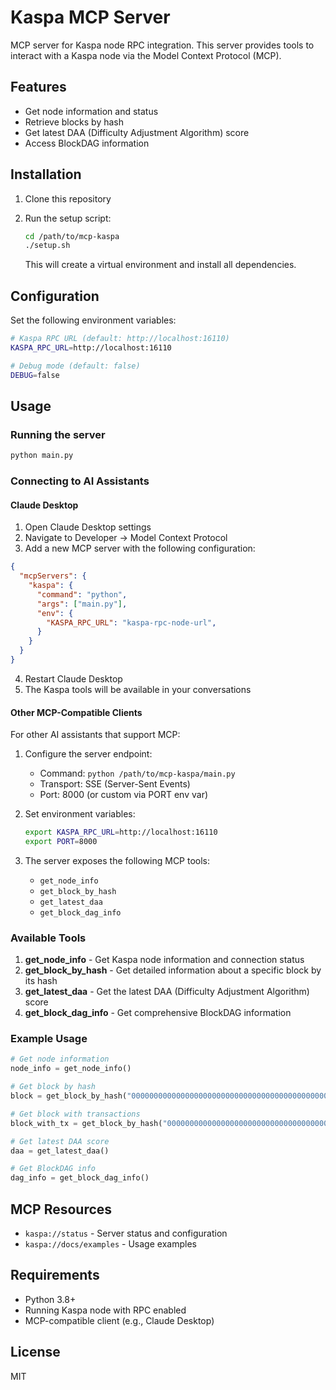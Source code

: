 # Kaspa MCP Server

MCP server for Kaspa node RPC integration. This server provides tools to interact with a Kaspa node via the Model Context Protocol (MCP).

## Features

- Get node information and status
- Retrieve blocks by hash
- Get latest DAA (Difficulty Adjustment Algorithm) score
- Access BlockDAG information

## Installation

1. Clone this repository
2. Run the setup script:
   ```bash
   cd /path/to/mcp-kaspa
   ./setup.sh
   ```
   
   This will create a virtual environment and install all dependencies.

## Configuration

Set the following environment variables:

```bash
# Kaspa RPC URL (default: http://localhost:16110)
KASPA_RPC_URL=http://localhost:16110

# Debug mode (default: false)
DEBUG=false
```

## Usage

### Running the server

```bash
python main.py
```

### Connecting to AI Assistants

#### Claude Desktop

1. Open Claude Desktop settings
2. Navigate to Developer → Model Context Protocol
3. Add a new MCP server with the following configuration:

```json
{
  "mcpServers": {
    "kaspa": {
      "command": "python",
      "args": ["main.py"],
      "env": {
        "KASPA_RPC_URL": "kaspa-rpc-node-url",
      }
    }
  }
}
```

4. Restart Claude Desktop
5. The Kaspa tools will be available in your conversations

#### Other MCP-Compatible Clients

For other AI assistants that support MCP:

1. Configure the server endpoint:
   - Command: `python /path/to/mcp-kaspa/main.py`
   - Transport: SSE (Server-Sent Events)
   - Port: 8000 (or custom via PORT env var)

2. Set environment variables:
   ```bash
   export KASPA_RPC_URL=http://localhost:16110
   export PORT=8000
   ```

3. The server exposes the following MCP tools:
   - `get_node_info`
   - `get_block_by_hash`
   - `get_latest_daa`
   - `get_block_dag_info`

### Available Tools

1. **get_node_info** - Get Kaspa node information and connection status
2. **get_block_by_hash** - Get detailed information about a specific block by its hash
3. **get_latest_daa** - Get the latest DAA (Difficulty Adjustment Algorithm) score
4. **get_block_dag_info** - Get comprehensive BlockDAG information

### Example Usage

```python
# Get node information
node_info = get_node_info()

# Get block by hash
block = get_block_by_hash("0000000000000000000000000000000000000000000000000000000000000000")

# Get block with transactions
block_with_tx = get_block_by_hash("0000000000000000000000000000000000000000000000000000000000000000", True)

# Get latest DAA score
daa = get_latest_daa()

# Get BlockDAG info
dag_info = get_block_dag_info()
```

## MCP Resources

- `kaspa://status` - Server status and configuration
- `kaspa://docs/examples` - Usage examples

## Requirements

- Python 3.8+
- Running Kaspa node with RPC enabled
- MCP-compatible client (e.g., Claude Desktop)

## License

MIT